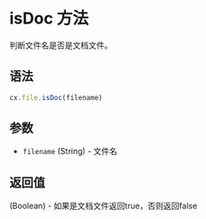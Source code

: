 # isDoc 方法

判断文件名是否是文档文件。

## 语法

```js
cx.file.isDoc(filename)
```

## 参数

- `filename` (String) - 文件名

## 返回值

(Boolean) - 如果是文档文件返回true，否则返回false 